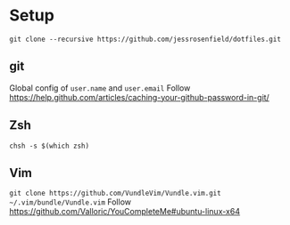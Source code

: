 # Setup
`git clone --recursive https://github.com/jessrosenfield/dotfiles.git`

## git
Global config of `user.name` and `user.email`
Follow https://help.github.com/articles/caching-your-github-password-in-git/

## Zsh
`chsh -s $(which zsh)`

## Vim
`git clone https://github.com/VundleVim/Vundle.vim.git ~/.vim/bundle/Vundle.vim`
Follow https://github.com/Valloric/YouCompleteMe#ubuntu-linux-x64

